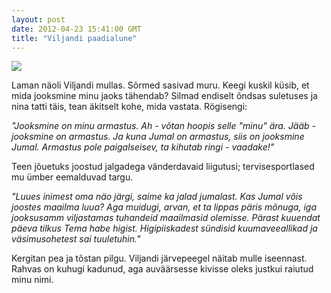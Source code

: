 ```yaml
---
layout: post
date: 2012-04-23 15:41:00 GMT
title: "Viljandi paadialune"
---
```

<p><img src="http://media.tumblr.com/tumblr_m2xvsomLNh1qjcjk2.jpg" /></p>&#13;
<p>Laman näoli Viljandi mullas. Sõrmed sasivad muru. Keegi kuskil küsib, et mida jooksmine minu jaoks tähendab? Silmad endiselt õndsas suletuses ja nina tatti täis, tean äkitselt kohe, mida vastata. Rögisengi:</p>&#13;
<p><em>"Jooksmine on minu armastus. Ah - võtan hoopis selle "minu" ära. Jääb - jooksmine on armastus. Ja kuna Jumal on armastus, siis on jooksmine Jumal. Armastus pole paigalseisev, ta kihutab ringi - vaadake!"</em></p>&#13;
<p>Teen jõuetuks joostud jalgadega vänderdavaid liigutusi; tervisesportlased mu ümber eemalduvad targu.</p>&#13;
<p><em> "Luues inimest oma näo järgi, saime ka jalad jumalast. Kas Jumal võis joostes maailma luua? Aga muidugi, arvan, et ta lippas päris mõnuga, iga jooksusamm viljastamas tuhandeid maailmasid olemisse. Pärast kuuendat päeva tilkus Tema habe higist. Higipiiskadest sündisid kuumaveeallikad ja väsimusohetest sai tuuletuhin."</em></p>&#13;
<p>Kergitan pea ja tõstan pilgu. Viljandi järvepeegel näitab mulle iseennast. Rahvas on kuhugi kadunud, aga auväärsesse kivisse oleks justkui raiutud minu nimi.</p> 